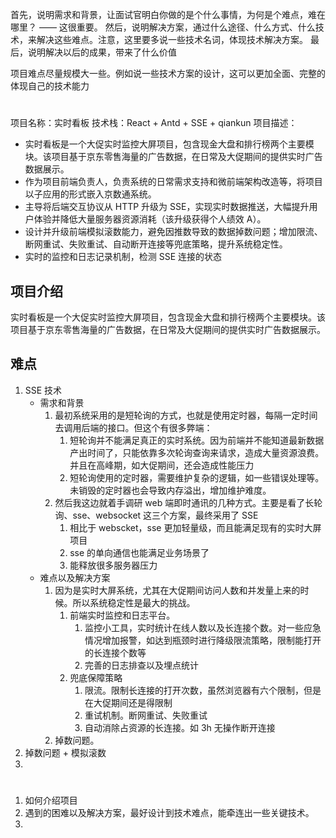 首先，说明需求和背景，让面试官明白你做的是个什么事情，为何是个难点，难在哪里？ —— 这很重要。
然后，说明解决方案，通过什么途径、什么方式、什么技术，来解决这些难点。注意，这里要多说一些技术名词，体现技术解决方案。
最后，说明解决以后的成果，带来了什么价值

项目难点尽量规模大一些。例如说一些技术方案的设计，这可以更加全面、完整的体现自己的技术能力

#

项目名称：实时看板
技术栈：React + Antd + SSE + qiankun
项目描述：

- 实时看板是一个大促实时监控大屏项目，包含现金大盘和排行榜两个主要模块。该项目基于京东零售海量的广告数据，在日常及大促期间的提供实时广告数据展示。
- 作为项目前端负责人，负责系统的日常需求支持和微前端架构改造等，将项目以子应用的形式嵌入京数通系统。
- 主导将后端交互协议从 HTTP 升级为 SSE，实现实时数据推送，大幅提升用户体验并降低大量服务器资源消耗（该升级获得个人绩效 A）。
- 设计并升级前端模拟滚数能力，避免因推数导致的数据掉数问题；增加限流、断网重试、失败重试、自动断开连接等兜底策略，提升系统稳定性。
- 实时的监控和日志记录机制，检测 SSE 连接的状态

## 项目介绍

实时看板是一个大促实时监控大屏项目，包含现金大盘和排行榜两个主要模块。该项目基于京东零售海量的广告数据，在日常及大促期间的提供实时广告数据展示。

## 难点

1. SSE 技术
   - 需求和背景
     1. 最初系统采用的是短轮询的方式，也就是使用定时器，每隔一定时间去调用后端的接口。但这个有很多弊端：
        1. 短轮询并不能满足真正的实时系统。因为前端并不能知道最新数据产出时间了，只能依靠多次轮询查询来请求，造成大量资源浪费。并且在高峰期，如大促期间，还会造成性能压力
        2. 短轮询使用的定时器，需要维护复杂的逻辑，如一些错误处理等。未销毁的定时器也会导致内存溢出，增加维护难度。
     2. 然后我这边就着手调研 web 端即时通讯的几种方式。主要是看了长轮询、sse、websocket 这三个方案，最终采用了 SSE
        1. 相比于 webscket，sse 更加轻量级，而且能满足现有的实时大屏项目
        2. sse 的单向通信也能满足业务场景了
        3. 能释放很多服务器压力
   - 难点以及解决方案
     1. 因为是实时大屏系统，尤其在大促期间访问人数和并发量上来的时候。所以系统稳定性是最大的挑战。
        1. 前端实时监控和日志平台。
           1. 监控小工具，实时统计在线人数以及长连接个数。对一些应急情况增加报警，如达到瓶颈时进行降级限流策略，限制能打开的长连接个数等
           2. 完善的日志排查以及埋点统计
        2. 兜底保障策略
           1. 限流。限制长连接的打开次数，虽然浏览器有六个限制，但是在大促期间还是得限制
           2. 重试机制。断网重试、失败重试
           3. 自动消除占资源的长连接。如 3h 无操作断开连接
     2. 掉数问题。
2. 掉数问题 + 模拟滚数
3.

#

1. 如何介绍项目
2. 遇到的困难以及解决方案，最好设计到技术难点，能牵连出一些关键技术。
3.

